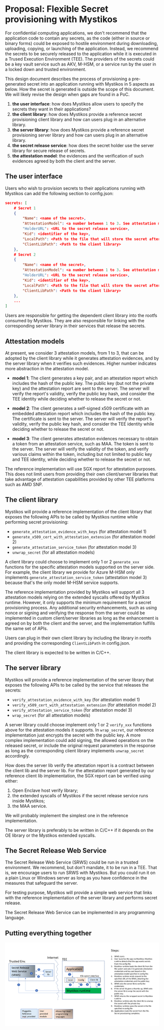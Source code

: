 # Proposal: Flexible Secret provisioning with Mystikos

For confidential computing applications, we don't recommend that the
application code to contain any secrets, as the code (either in source
or binary forms) could be exposed to hostile environment during
downloading, uploading, copying, or launching of the application.
Instead, we recommend the secrets to be securely released to the
application while it is executed in a Trused Execution Environment (TEE).
The providers of the secrets could be a key vault service such as AKV,
M-HSM, or a service run by the user in a locked down and trusted
environment.

This design document describes the process of provisioning a pre-generated
secret into an application running with Mystikos in 5 aspects as below. How
the secret is generated is outside the scope of this document. We will
likely revise the design when gaps are found in a PoC.

1. **the user interface**: how does Mystikos allow users to specify the
secrets they want in their applications?
1. **the client library**: how does Mystikos provide a reference secret
provisioning client library and how can users plug in an alternative library.
1. **the server library**: how does Mystikos provide a reference secret
provisioning server library and how can users plug in an alternative library.
1. **the secret release service**: how does the secret holder use the
server library for secure release of secrets.
1. **the attestation model**: the evidences and the verification of
such evidences agreed by both the client and the server.

## The user interface

Users who wish to provision secrets to their applications running with
Mystikos can add the following section to config.json:

```json
secrets: [
    # Secret 1
    {
        "Name": <name of the secret>,
        "AttestationModel": <a number between 1 to 3. See attestation models below>
        "HolderURL": <URL to the secret release service>,
        "Kid": <identifier of the key>,
        "LocalPath": <Path to the file that will store the secret after its retrieval>,
        "ClientLibPath": <Path to the client library>
    },
    # Secret 2
    {
        "Name": <name of the secret>,
        "AttestationModel": <a number between 1 to 3. See attestation models below>
        "HolderURL": <URL to the secret release service>,
        "Kid": <identifier of the key>,
        "LocalPath": <Path to the file that will store the secret after its retrieval>,
        "ClientLibPath": <Path to the client library>
    },
    ...
]
```

Users are responsible for getting the dependent client library into the rootfs consumed
by Mystikos. They are also responsible for linking with the corresponding server library
in their services that release the secrets.

## Attestation models

At present, we consider 3 attestation models, from 1 to 3, that can be adopted by the
client library while it generates attestation evidences, and by the server library
when it verifies such evidences. Higher number indicates more abstraction in the
attestation model.

* **model 1**: The client generates a key pair, and an attestation report which
includes the hash of the public key. The public key (but not the private key)
and the attestation report are sent to the server. The server will verify the report's
validity, verify the public key hash, and consider the TEE identity while
deciding whether to release the secret or not.

* **model 2**: The client generates a self-signed x509 certificate with
an embedded attestation report which includes the hash of the public key.
The certificate is sent to the server. The server will verify the
report's validity, verify the public key hash, and consider the TEE
identity while deciding whether to release the secret or not.

* **model 3**: The client generates attestation evidences necessary to obtain
a token from an attestation service, such as MAA. The token is sent to the
server. The server will verify the validity of the token, and verify various
claims within the token, including but not limited to public key and TEE
identity, while deciding whether to release the secret or not.

The reference implementation will use SGX report for attestation purposes. This
does not limit users from providing their own client/server libraries that
take advantage of attestation capabilities provided by other TEE platforms such
as AMD SNP.

## The client library

Mystikos will provide a reference implementation of the client library
that exposes the following APIs to be called by Mystikos runtime while
performing secret provisioning:

* `generate_attestation_evidence_with_keys` (for attestation model 1)
* `generate_x509_cert_with_attestation_extension` (for attestation model 2)
* `generate_attestation_service_token` (for attestation model 3)
* `unwrap_secret` (for all attestation models)

A client library could choose to implement only 1 or 2 `generate_xxx` functions
for the specific attestation models supported on the server side. For example,
the client library we provide for Azure M-HSM only implements
`generate_attestation_service_token` (attestation model 3)
because that's the only model M-HSM service supports.

The reference implementation provided by Mystikos will support all 3
attestation models relying on the extended syscalls offered by Mystikos
runtime. However, it only supports the minimum requirement for
a secret provisioning process. Any additional security enhancements, such as
using nonce or signing and verifying the response from the server could be
implemented in custom client/server libraries as long as the enhancement
is agreed on by both the client and the server, and the implementation
fulfills the same set of APIs.

Users can plug in their own client library by including the library in rootfs
and providing the corresponding `ClientLibPath` in config.json.

The client library is expected to be written in C/C++.

## The server library

Mystikos will provide a reference implementation of the server library
that exposes the following APIs to be called by the service that releases the
secrets:

* `verify_attestation_evidence_with_key` (for attestation model 1)
* `verify_x509_cert_with_attestation_extension` (for attestation model 2)
* `verify_attestation_service_token` (for attestation model 3)
* `wrap_secret` (for all attestation models)

A server library could choose implement only 1 or 2 `verify_xxx` functions above for the
attestation models it supports. In `wrap_secret`, our reference implementation
just encrypts the secret with the public key. A more complex implementation could add
signing, the allowed operations on the released secret, or include the original request
parameters in the response as long as the corresponding client library implements
`unwrap_secret` accordingly.

How does the server lib verify the attestation report is a contract between the
client lib and the server lib. For the attestation report generated by our reference
client lib implementation, the SGX report can be verified using either:

1. Open Enclave host verify library;
1. the extended syscalls of Mystikos if the secret release service runs inside
Mystikos;
1. the MAA service.

We will probably implement the simplest one in the reference implementation.

The server library is preferably to be written in C/C++ if it depends on the OE library
or the Mystikos extended syscalls.

## The Secret Release Web Service

The Secret Release Web Service (SRWS) could be run in a trusted environment.
We recommend, but don't mandate, it to be run in a TEE. That is, we encourage
users to run SRWS with Mystikos. But you could run it on a plain Linux or Windows
server as long as you have confidence in the measures that safeguard the server.

For testing purpose, Mystikos will provide a simple web service that links with
the reference implementation of the server library and performs secret release.

The Secret Release Web Service can be implemented in any programming language.

## Putting everything together

![](./secret-provision.png)

